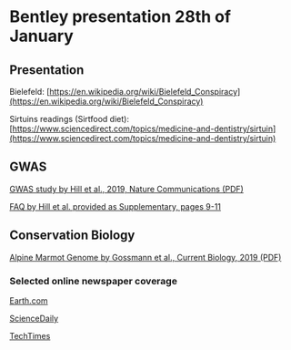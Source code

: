 # Bentley presentation 28th of January

## Presentation

Bielefeld: [https://en.wikipedia.org/wiki/Bielefeld_Conspiracy](https://en.wikipedia.org/wiki/Bielefeld_Conspiracy)

Sirtuins readings (Sirtfood diet): [https://www.sciencedirect.com/topics/medicine-and-dentistry/sirtuin](https://www.sciencedirect.com/topics/medicine-and-dentistry/sirtuin)

## GWAS

[GWAS study by Hill et al., 2019, Nature Communications (PDF)](GWAS_Income_2019_NatComm.pdf)

[FAQ by Hill et al. provided as Supplementary, pages 9-11](https://static-content.springer.com/esm/art%3A10.1038%2Fs41467-019-13585-5/MediaObjects/41467_2019_13585_MOESM2_ESM.pdf)

## Conservation Biology

[Alpine Marmot Genome by Gossmann et al., Current Biology, 2019 (PDF)](Alpine_Marmot_Genome_2019_Current_Biology.pdf)

### Selected online newspaper coverage

[Earth.com](https://www.earth.com/news/climate-change-low-genetic-diversity/)

[ScienceDaily](https://www.sciencedaily.com/releases/2019/05/190524102757.htm)

[TechTimes](https://www.techtimes.com/articles/243749/20190527/alpine-marmot-lost-its-genetic-diversity-due-to-climate-change.htm)


